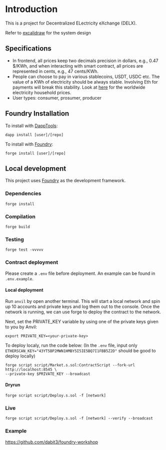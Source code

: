 # Introduction

This is a project for Decentralized ELectricity eXchange (DELX).

Refer to [excalidraw](https://excalidraw.com/#room=1e40eb59d4910c89d990,kqi-1NwQ7TxqgMy-49i0Nw) for the system design

## Specifications
- In frontend, all prices keep two decimals precision in dollars, e.g., 0.47 $/KWh, and when interacting with smart contract, all prices are represented in cents, e.g., 47 cents/KWh. 
- People can choose to pay in various stablecoins, USDT, USDC etc. The value of a KWh of electricity should be always stable. Involving Eth for payments will break this stability. Look at [here](https://www.statista.com/statistics/263492/electricity-prices-in-selected-countries/) for the worldwide  electricity household prices.
- User types: consumer, prosumer, producer


## Foundry Installation

To install with [DappTools](https://github.com/dapphub/dapptools):

```
dapp install [user]/[repo]
```

To install with [Foundry](https://github.com/gakonst/foundry):

```
forge install [user]/[repo]
```

## Local development

This project uses [Foundry](https://github.com/gakonst/foundry) as the development framework.

### Dependencies

```
forge install
```

### Compilation

```
forge build
```

### Testing

```
forge test -vvvvv
```

### Contract deployment

Please create a `.env` file before deployment. An example can be found in `.env.example`.

#### Local deployment

Run `anvil` by open another terminal. This will start a local network and spin up 10 accounts and private keys and log them out to the console. Once the network is running, we can use forge to deploy the contract to the network. 

Next, set the PRIVATE_KEY variable by using one of the private keys given to you by Anvil: 

`export PRIVATE_KEY=<your-private-key>`

To deploy localy, run the code below: (In the `.env` file, input only `ETHERSCAN_KEY="43YT5BP2MWN1HMBY5I5IE5BQ7I1FBB5Z2D"` should be good to deploy locally)

```
forge script script/Market.s.sol:ContractScript --fork-url http://localhost:8545 \
--private-key $PRIVATE_KEY --broadcast
```

#### Dryrun

```
forge script script/Deploy.s.sol -f [network]
```

### Live

```
forge script script/Deploy.s.sol -f [network] --verify --broadcast
```

### Example 
https://github.com/dabit3/foundry-workshop